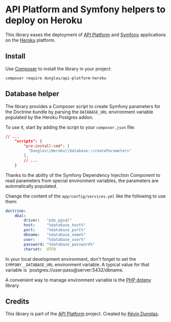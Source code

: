 # API Platform and Symfony helpers to deploy on Heroku

This library eases the deployment of [API Platform](http://api-platform.com) and [Symfony](http://symfony.com)
applications on the [Heroku](http://heroku.com) platform.

## Install

Use [Composer](http://getcomposer.org) to install the library in your project:

`composer require dunglas/api-platform-heroku`

## Database helper

The library provides a Composer script to create Symfony parameters for the Doctrine bundle by parsing the `DATABASE_URL`
environment variable populated by the Heroku Postgres addon.

To use it, start by adding the script to your `composer.json` file:

```json
// ...
    "scripts": {
        "pre-install-cmd": [
          "Dunglas\\Heroku\\Database::createParameters"
        ],
        // ...
    }
```

Thanks to the ability of the Symfony Dependency Injection Component to read parameters from special environment variables,
the parameters are automatically populated.
 
Change the content of the `app/config/services.yml` like the following to use them:

```yaml
doctrine:
    dbal:
        driver:   "pdo_pgsql"
        host:     "%database_host%"
        port:     "%database_port%"
        dbname:   "%database_name%"
        user:     "%database_user%"
        password: "%database_password%"
        charset:  UTF8
```

In your local development environment, don't forget to set the `SYMFONY__DATABASE_URL` environment variable.
A typical value for that variable is `postgres://user:pass@server:5432/dbname.

A convenient way to manage environment variable is the [PHP dotenv](https://github.com/vlucas/phpdotenv) library.

## Credits

This library is part of the [API Platform](http://api-platform.com) project. Created by [Kévin Dunglas](dunglas@gmail.com).
